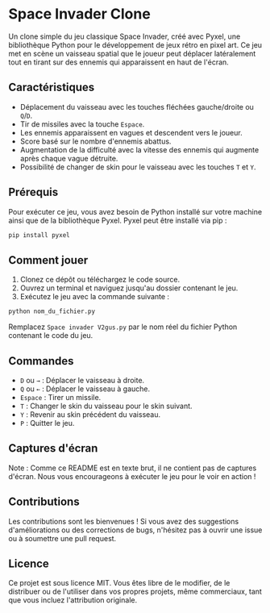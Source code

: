 # Space Invader Clone

Un clone simple du jeu classique Space Invader, créé avec Pyxel, une bibliothèque Python pour le développement de jeux rétro en pixel art. Ce jeu met en scène un vaisseau spatial que le joueur peut déplacer latéralement tout en tirant sur des ennemis qui apparaissent en haut de l'écran.

## Caractéristiques

- Déplacement du vaisseau avec les touches fléchées gauche/droite ou `Q`/`D`.
- Tir de missiles avec la touche `Espace`.
- Les ennemis apparaissent en vagues et descendent vers le joueur.
- Score basé sur le nombre d'ennemis abattus.
- Augmentation de la difficulté avec la vitesse des ennemis qui augmente après chaque vague détruite.
- Possibilité de changer de skin pour le vaisseau avec les touches `T` et `Y`.

## Prérequis

Pour exécuter ce jeu, vous avez besoin de Python installé sur votre machine ainsi que de la bibliothèque Pyxel. Pyxel peut être installé via pip :

```bash
pip install pyxel
```

## Comment jouer

1. Clonez ce dépôt ou téléchargez le code source.
2. Ouvrez un terminal et naviguez jusqu'au dossier contenant le jeu.
3. Exécutez le jeu avec la commande suivante :

```bash
python nom_du_fichier.py
```

Remplacez `Space invader V2gus.py` par le nom réel du fichier Python contenant le code du jeu.

## Commandes

- `D` ou `→` : Déplacer le vaisseau à droite.
- `Q` ou `←` : Déplacer le vaisseau à gauche.
- `Espace` : Tirer un missile.
- `T` : Changer le skin du vaisseau pour le skin suivant.
- `Y` : Revenir au skin précédent du vaisseau.
- `P` : Quitter le jeu.

## Captures d'écran

Note : Comme ce README est en texte brut, il ne contient pas de captures d'écran. Nous vous encourageons à exécuter le jeu pour le voir en action !

## Contributions

Les contributions sont les bienvenues ! Si vous avez des suggestions d'améliorations ou des corrections de bugs, n'hésitez pas à ouvrir une issue ou à soumettre une pull request.

## Licence

Ce projet est sous licence MIT. Vous êtes libre de le modifier, de le distribuer ou de l'utiliser dans vos propres projets, même commerciaux, tant que vous incluez l'attribution originale.
